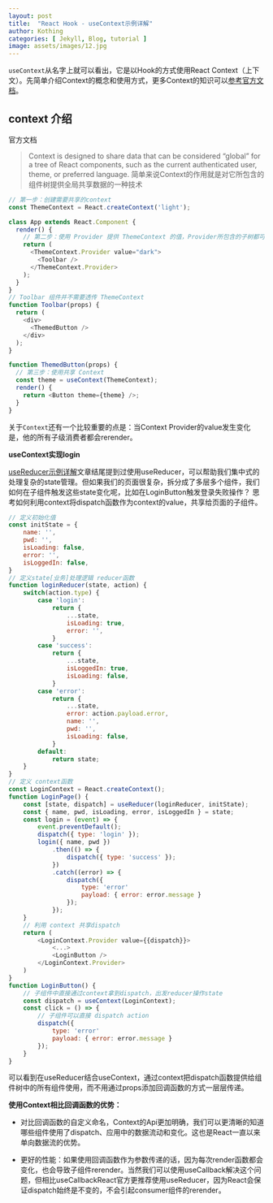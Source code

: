 ```yaml
---
layout: post
title:  "React Hook - useContext示例详解"
author: Kothing
categories: [ Jekyll, Blog, tutorial ]
image: assets/images/12.jpg
---
```

`useContext`从名字上就可以看出，它是以Hook的方式使用React Context（上下文）。先简单介绍Context的概念和使用方式，更多Context的知识可以[参考官方文档](https://zh-hans.reactjs.org/docs/hooks-reference.html#usecontext, "useContext")。

## context 介绍
官方文档
> Context is designed to share data that can be considered “global” for a tree of React components, such as the current authenticated user, theme, or preferred language.
简单来说Context的作用就是对它所包含的组件树提供全局共享数据的一种技术
```js
// 第一步：创建需要共享的context
const ThemeContext = React.createContext('light');

class App extends React.Component {
  render() {
    // 第二步：使用 Provider 提供 ThemeContext 的值，Provider所包含的子树都可以直接访问ThemeContext的值
    return (
      <ThemeContext.Provider value="dark">
        <Toolbar />
      </ThemeContext.Provider>
    );
  }
}
// Toolbar 组件并不需要透传 ThemeContext
function Toolbar(props) {
  return (
    <div>
      <ThemedButton />
    </div>
  );
}

function ThemedButton(props) {
  // 第三步：使用共享 Context
  const theme = useContext(ThemeContext);
  render() {
    return <Button theme={theme} />;
  }
}
```
关于`Context`还有一个比较重要的点是：当Context Provider的value发生变化是，他的所有子级消费者都会rerender。


**useContext实现login**  

[useReducer示例详解](https://kothing.github.io/react-hook-useReducer/)文章结尾提到过使用useReducer，可以帮助我们集中式的处理复杂的state管理。但如果我们的页面很复杂，拆分成了多层多个组件，我们如何在子组件触发这些state变化呢，比如在LoginButton触发登录失败操作？
思考如何利用context将dispatch函数作为context的value，共享给页面的子组件。
```js
// 定义初始化值
const initState = {
    name: '',
    pwd: '',
    isLoading: false,
    error: '',
    isLoggedIn: false,
}
// 定义state[业务]处理逻辑 reducer函数
function loginReducer(state, action) {
    switch(action.type) {
        case 'login':
            return {
                ...state,
                isLoading: true,
                error: '',
            }
        case 'success':
            return {
                ...state,
                isLoggedIn: true,
                isLoading: false,
            }
        case 'error':
            return {
                ...state,
                error: action.payload.error,
                name: '',
                pwd: '',
                isLoading: false,
            }
        default: 
            return state;
    }
}
// 定义 context函数
const LoginContext = React.createContext();
function LoginPage() {
    const [state, dispatch] = useReducer(loginReducer, initState);
    const { name, pwd, isLoading, error, isLoggedIn } = state;
    const login = (event) => {
        event.preventDefault();
        dispatch({ type: 'login' });
        login({ name, pwd })
            .then(() => {
                dispatch({ type: 'success' });
            })
            .catch((error) => {
                dispatch({
                    type: 'error'
                    payload: { error: error.message }
                });
            });
    }
    // 利用 context 共享dispatch
    return ( 
        <LoginContext.Provider value={{dispatch}}>
            <...>
            <LoginButton />
        </LoginContext.Provider>
    )
}
function LoginButton() {
    // 子组件中直接通过context拿到dispatch，出发reducer操作state
    const dispatch = useContext(LoginContext);
    const click = () => {
        // 子组件可以直接 dispatch action
        dispatch({
            type: 'error'
            payload: { error: error.message }
        });
    }
}
```
可以看到在useReducer结合useContext，通过context把dispatch函数提供给组件树中的所有组件使用，而不用通过props添加回调函数的方式一层层传递。

**使用Context相比回调函数的优势：**

- 对比回调函数的自定义命名，Context的Api更加明确，我们可以更清晰的知道哪些组件使用了dispatch、应用中的数据流动和变化。这也是React一直以来单向数据流的优势。 

- 更好的性能：如果使用回调函数作为参数传递的话，因为每次render函数都会变化，也会导致子组件rerender。当然我们可以使用useCallback解决这个问题，但相比useCallbackReact官方更推荐使用useReducer，因为React会保证dispatch始终是不变的，不会引起consumer组件的rerender。 
